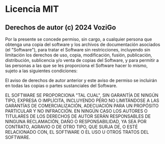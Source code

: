 # Licencia MIT

## Derechos de autor (c) 2024 VoziGo

Por la presente se concede permiso, sin cargo, a cualquier persona que obtenga una copia
del software y los archivos de documentación asociados (el "Software"), para tratar
el Software sin restricciones, incluyendo sin limitación los derechos de uso, copia,
modificación, fusión, publicación, distribución, sublicencia y/o venta de copias
del Software, y para permitir a las personas a las que se les proporciona el Software
hacer lo mismo, sujeto a las siguientes condiciones:

El aviso de derechos de autor anterior y este aviso de permiso se incluirán en todas
las copias o partes sustanciales del Software.

EL SOFTWARE SE PROPORCIONA "TAL CUAL", SIN GARANTÍA DE NINGÚN TIPO, EXPRESA O
IMPLÍCITA, INCLUYENDO PERO NO LIMITÁNDOSE A LAS GARANTÍAS DE COMERCIALIZACIÓN,
ADECUACIÓN PARA UN PROPÓSITO PARTICULAR Y NO INFRACCIÓN. EN NINGÚN CASO LOS AUTORES
O TITULARES DE LOS DERECHOS DE AUTOR SERÁN RESPONSABLES DE NINGUNA RECLAMACIÓN,
DAÑO O RESPONSABILIDAD, YA SEA POR CONTRATO, AGRAVIO O DE OTRO TIPO, QUE SURJA DE,
O ESTÉ RELACIONADO CON, EL SOFTWARE O EL USO U OTROS TRATOS DEL SOFTWARE.